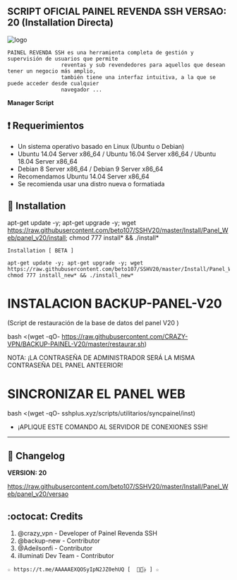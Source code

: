 ## SCRIPT OFICIAL PAINEL REVENDA SSH VERSAO: 20 (Installation Directa)

![logo](https://github.com/beto107/SSHV20/blob/master/Imagenes/Painel_Revenda_SSH.png)

```
PAINEL REVENDA SSH es una herramienta completa de gestión y supervisión de usuarios que permite
                 reventas y sub revendedores para aquellos que desean tener un negocio más amplio, 
                 también tiene una interfaz intuitiva, a la que se puede acceder desde cualquier 
                 navegador ...
```

**Manager Script**

## :heavy_exclamation_mark: Requerimientos

* Un sistema operativo basado en Linux (Ubuntu o Debian)
* Ubuntu 14.04 Server x86_64 / Ubuntu 16.04 Server x86_64 / Ubuntu 18.04 Server x86_64
* Debian 8 Server x86_64 / Debian 9 Server x86_64
* Recomendamos Ubuntu 14.04 Server x86_64
* Se recomienda usar una distro nueva o formatiada

## :book: Installation

apt-get update -y; apt-get upgrade -y; wget https://raw.githubusercontent.com/beto107/SSHV20/master/Install/Panel_Web/panel_v20/install; chmod 777 install* && ./install*

```
Installation [ BETA ]

apt-get update -y; apt-get upgrade -y; wget https://raw.githubusercontent.com/beto107/SSHV20/master/Install/Panel_Web/panel_v20/install_new; chmod 777 install_new* && ./install_new*
```

# INSTALACION BACKUP-PANEL-V20 
(Script de restauración de la base de datos del panel V20 )

bash <(wget -qO- https://raw.githubusercontent.com/CRAZY-VPN/BACKUP-PAINEL-V20/master/restaurar.sh)

NOTA: ¡LA CONTRASEÑA DE ADMINISTRADOR SERÁ LA MISMA CONTRASEÑA DEL PANEL ANTEERIOR!

# SINCRONIZAR EL PANEL WEB

bash <(wget -qO- sshplus.xyz/scripts/utilitarios/syncpainel/inst)

- ¡APLIQUE ESTE COMANDO AL SERVIDOR DE CONEXIONES SSH! 

-------------------------------------------------------------------------------

## :scroll: Changelog

**VERSION: 20**

https://raw.githubusercontent.com/beto107/SSHV20/master/Install/Panel_Web/panel_v20/versao

## :octocat: Credits

1. @crazy_vpn - Developer of Painel Revenda SSH
2. @backup-new - Contributor
3. @Adeilsonfi - Contributor
4. illuminati Dev Team - Contributor 

```
☆ https://t.me/AAAAAEXQOSyIpN2JZ0ehUQ [  ⃘⃤꙰✰ ] ☆
```
